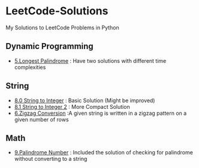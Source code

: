 # LeetCode-Solutions
My Solutions to LeetCode Problems in Python

## Dynamic Programming
- [5.Longest Palindrome](DynamicProgramming/longestPalindrome.py) : Have two solutions with different time complexities

## String
- [8.0 String to Integer](String/StringToInteger.py) : Basic Solution (Might be improved)
- [8.1 String to Integer 2](String/StringtoIntegerImproved.py) : More Compact Solution
- [6.Zigzag Conversion](String/ZigzagConversion.py) :A given string is written in a zigzag pattern on a given number of rows 

## Math
- [9.Palindrome Number](Math/PalindromeNumber.py) : Included the solution of checking for palindrome without converting to a string

